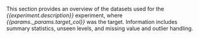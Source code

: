 This section provides an overview of the datasets used for the *{{experiment.description}}* experiment, where *{{params._params.target_col}}* was the target. Information includes summary statistics, unseen levels, and missing value and outlier handling.

